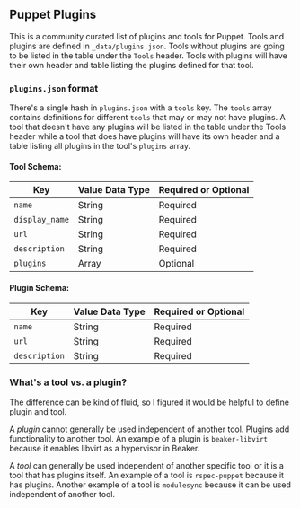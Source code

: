 ## Puppet Plugins
This is a community curated list of plugins and tools for Puppet. Tools and
plugins are defined in `_data/plugins.json`. Tools without plugins are going to
be listed in the table under the `Tools` header. Tools with plugins will have
their own header and table listing the plugins defined for that tool.

### `plugins.json` format
There's a single hash in `plugins.json` with a `tools` key. The `tools` array
contains definitions for different `tools` that may or may not have plugins. A
tool that doesn't have any plugins will be listed in the table under the Tools
header while a tool that does have plugins will have its own header and a table
listing all plugins in the tool's `plugins` array.

#### Tool Schema:
| Key            | Value Data Type | Required or Optional |
| -------------- | --------------- | -------------------- |
| `name`         | String          | Required             |
| `display_name` | String          | Required             |
| `url`          | String          | Required             |
| `description`  | String          | Required             |
| `plugins`      | Array           | Optional             |

#### Plugin Schema:
| Key            | Value Data Type | Required or Optional |
| -------------- | --------------- | -------------------- |
| `name`         | String          | Required             |
| `url`          | String          | Required             |
| `description`  | String          | Required             |

### What's a tool vs. a plugin?
The difference can be kind of fluid, so I figured it would be helpful to define
plugin and tool.

A *plugin* cannot generally be used independent of another tool. Plugins add
functionality to another tool. An example of a plugin is `beaker-libvirt`
because it enables libvirt as a hypervisor in Beaker.

A *tool* can generally be used independent of another specific tool or it is a
tool that has plugins itself. An example of a tool is `rspec-puppet` because it
has plugins. Another example of a tool is `modulesync` because it can be used
independent of another tool.
